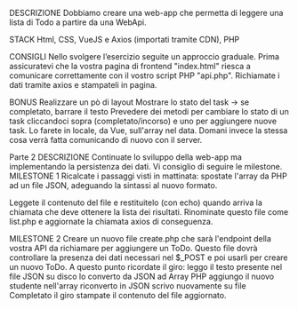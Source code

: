 DESCRIZIONE
Dobbiamo creare una web-app che permetta di leggere una lista di Todo a partire da una WebApi.

STACK
Html, CSS, VueJS e Axios (importati tramite CDN), PHP

CONSIGLI
Nello svolgere l’esercizio seguite un approccio graduale.
Prima assicuratevi che la vostra pagina di frontend "index.html" riesca a comunicare correttamente con il vostro script PHP "api.php".
Richiamate i dati tramite axios e stampateli in pagina.

BONUS
Realizzare un pò di layout
Mostrare lo stato del task → se completato, barrare il testo
Prevedere dei metodi per cambiare lo stato di un task cliccandoci sopra (completato/incorso) e uno per aggiungere nuove task. Lo farete in locale, da Vue, sull'array nel data. Domani invece la stessa cosa verrà fatta comunicando di nuovo con il server.



Parte 2
DESCRIZIONE
Continuate lo sviluppo della web-app ma implementando la persistenza dei dati.
Vi consiglio di seguire le milestone.
MILESTONE 1
Ricalcate i passaggi visti in mattinata: spostate l'array da PHP ad un file JSON, adeguando la sintassi al nuovo formato.

Leggete il contenuto del file e restituitelo (con echo) quando arriva la chiamata che deve ottenere la lista dei risultati.
Rinominate questo file come list.php e aggiornate la chiamata axios di conseguenza.

MILESTONE 2
Creare un nuovo file create.php che sarà l'endpoint della vostra API da richiamare per aggiungere un ToDo.
Questo file dovrà controllare la presenza dei dati necessari nel $_POST e poi usarli per creare un nuovo ToDo.
A questo punto ricordate il giro:
    leggo il testo presente nel file JSON su disco
    lo converto da JSON ad Array PHP
    aggiungo il nuovo studente nell'array
    riconverto in JSON
    scrivo nuovamente su file
Completato il giro stampate il contenuto del file aggiornato.